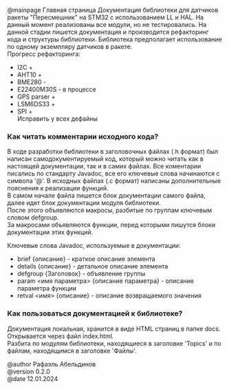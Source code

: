 @mainpage Главная страница
Документация библиотеки для датчиков ракеты "Пересмешник" на STM32 с использованием LL и HAL. 
На данный момент реализованы все модули, но не тестировались. На данной стадии пишется документация и производится рефакторинг кода и структуры библиотеки.
Библиотека предполагает использование по одному экземпляру датчиков в ракете.   
Прогресс рефакторинга:
- I2C +
- AHT10 +
- BME280 -
- E22400M30S - в процессе
- GPS parser +
- LSM6DS33 +
- SPI +   
Исправить у всех дефайны

### Как читать комментарии исходного кода? 
В ходе разработки библиотеки в заголовочных файлах (.h формат) был написан самодокументируемый код, который можно читать как в настоящей документации, так и в самих файлах. Все коментарии писались по стандарту Javadoc, все его ключевые слова начинаются с символа '@'. В исходных файлах (.c формат) написаны дополнительные пояснения к реализации функций.     
В самом начале файла пишется блок документации самого файла, далее идет блок документации модуля библиотеки.    
После этого объявляются макросы, разбитые по группам ключевым словом defgroup.  
За макросами объявляются функции, перед которыми пишутся блоки документации этих функций.   


Ключевые слова Javadoc, используемые в документации:   
- brief {описание} - краткое описание элемента    
- details {описание} - детальное описание элемента   
- defgroup <ID> {Заголовок} - объявление группы   
- param <имя параметра> {описание параметра} - описание параметра функции   
- retval <имя> {описание} - описание возвращаемого значения   

### Как пользоваться документацией к библиотеке?
Документация локальная, хранится в виде HTML страниц в папке docs. Открывается через файл index.html.   
Разбита по модулям библиотеки, находящиеся в заголовке 'Topics' и по файлам, находящимся в заголовке 'Файлы'.   


@author Рафаэль Абельдинов  
@version 0.2.0  
@date 12.01.2024  